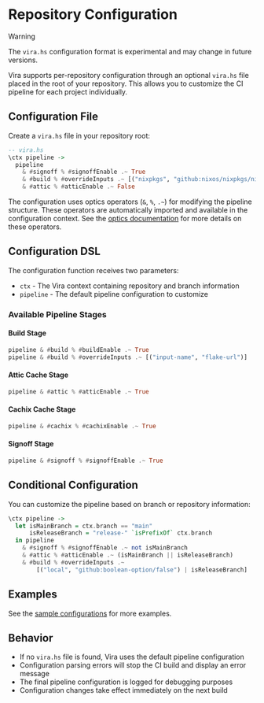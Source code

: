 # Repository Configuration

> [!warning]
> The `vira.hs` configuration format is experimental and may change in future versions.

Vira supports per-repository configuration through an optional `vira.hs` file placed in the root of your repository. This allows you to customize the CI pipeline for each project individually.

## Configuration File

Create a `vira.hs` file in your repository root:

```haskell
-- vira.hs
\ctx pipeline ->
  pipeline
    & #signoff % #signoffEnable .~ True
    & #build % #overrideInputs .~ [("nixpkgs", "github:nixos/nixpkgs/nixos-unstable")]
    & #attic % #atticEnable .~ False
```

The configuration uses optics operators (`&`, `%`, `.~`) for modifying the pipeline structure. These operators are automatically imported and available in the configuration context. See the [optics documentation](https://hackage.haskell.org/package/optics) for more details on these operators.

## Configuration DSL

The configuration function receives two parameters:

- `ctx` - The Vira context containing repository and branch information
- `pipeline` - The default pipeline configuration to customize

### Available Pipeline Stages

#### Build Stage

```haskell
pipeline & #build % #buildEnable .~ True
pipeline & #build % #overrideInputs .~ [("input-name", "flake-url")]
```

#### Attic Cache Stage

```haskell
pipeline & #attic % #atticEnable .~ True
```

#### Cachix Cache Stage

```haskell
pipeline & #cachix % #cachixEnable .~ True
```

#### Signoff Stage

```haskell
pipeline & #signoff % #signoffEnable .~ True
```

## Conditional Configuration

You can customize the pipeline based on branch or repository information:

```haskell
\ctx pipeline ->
  let isMainBranch = ctx.branch == "main"
      isReleaseBranch = "release-" `isPrefixOf` ctx.branch
  in pipeline
    & #signoff % #signoffEnable .~ not isMainBranch
    & #attic % #atticEnable .~ (isMainBranch || isReleaseBranch)
    & #build % #overrideInputs .~
        [("local", "github:boolean-option/false") | isReleaseBranch]
```

## Examples

See the [sample configurations](https://github.com/juspay/vira/tree/main/sample-configs) for more examples.

## Behavior

- If no `vira.hs` file is found, Vira uses the default pipeline configuration
- Configuration parsing errors will stop the CI build and display an error message
- The final pipeline configuration is logged for debugging purposes
- Configuration changes take effect immediately on the next build

